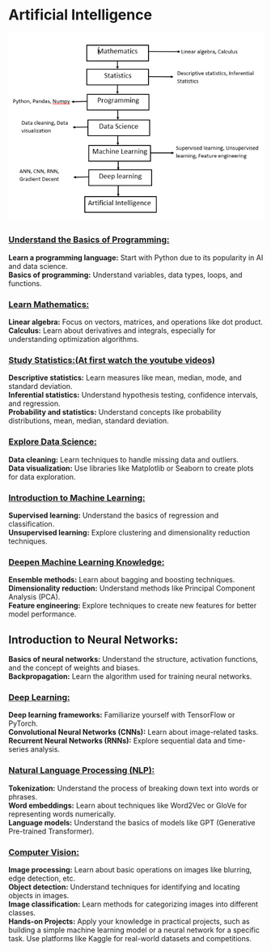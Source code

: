 # Artificial Intelligence
![Flow Image](https://github.com/Anikcb/Learning-AI/blob/main/Readme%20Images/Flow.PNG?raw=true)

### <ins>Understand the Basics of Programming:</ins>
**Learn a programming language:** Start with Python due to its popularity in AI and data science.\
**Basics of programming:** Understand variables, data types, loops, and functions.

### <ins>Learn Mathematics:</ins>
**Linear algebra:** Focus on vectors, matrices, and operations like dot product.\
**Calculus:** Learn about derivatives and integrals, especially for understanding optimization algorithms.

### <ins>Study Statistics:(At first watch the youtube videos)</ins>
**Descriptive statistics:** Learn measures like mean, median, mode, and standard deviation.\
**Inferential statistics:** Understand hypothesis testing, confidence intervals, and regression.\
**Probability and statistics:** Understand concepts like probability distributions, mean, median, standard deviation.

### <ins>Explore Data Science:</ins>
**Data cleaning:** Learn techniques to handle missing data and outliers.\
**Data visualization:** Use libraries like Matplotlib or Seaborn to create plots for data exploration.

### <ins>Introduction to Machine Learning:</ins>
**Supervised learning:** Understand the basics of regression and classification.\
**Unsupervised learning:** Explore clustering and dimensionality reduction techniques.

### <ins>Deepen Machine Learning Knowledge:</ins>
**Ensemble methods:** Learn about bagging and boosting techniques.\
**Dimensionality reduction:** Understand methods like Principal Component Analysis (PCA).\
**Feature engineering:** Explore techniques to create new features for better model performance.

## Introduction to Neural Networks:</ins>
**Basics of neural networks:** Understand the structure, activation functions, and the concept of weights and biases.\
**Backpropagation:** Learn the algorithm used for training neural networks.

### <ins>Deep Learning:</ins>
**Deep learning frameworks:** Familiarize yourself with TensorFlow or PyTorch.\
**Convolutional Neural Networks (CNNs):** Learn about image-related tasks.\
**Recurrent Neural Networks (RNNs):** Explore sequential data and time-series analysis.

### <ins>Natural Language Processing (NLP):</ins>
**Tokenization:** Understand the process of breaking down text into words or phrases.\
**Word embeddings:** Learn about techniques like Word2Vec or GloVe for representing words numerically.\
**Language models:** Understand the basics of models like GPT (Generative Pre-trained Transformer).

### <ins>Computer Vision:</ins>
**Image processing:** Learn about basic operations on images like blurring, edge detection, etc.\
**Object detection:** Understand techniques for identifying and locating objects in images.\
**Image classification:** Learn methods for categorizing images into different classes.\
**Hands-on Projects:** Apply your knowledge in practical projects, such as building a simple machine learning model or a neural network for a specific task.
Use platforms like Kaggle for real-world datasets and competitions.











